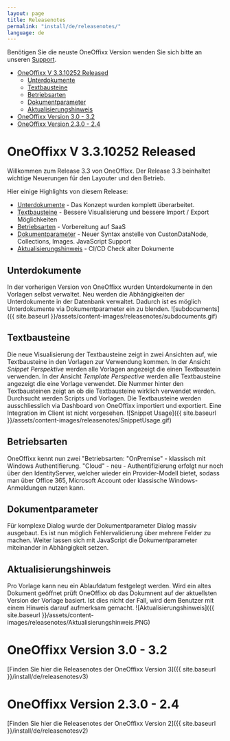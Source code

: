 ```yaml
---
layout: page
title: Releasenotes
permalink: "install/de/releasenotes/"
language: de
---
```


Benötigen Sie die neuste OneOffixx Version wenden Sie sich bitte an unseren [Support](http://oneoffixx.com/services/support/).

<!-- TOC -->

- [OneOffixx V 3.3.10252 <span class="label label-success">Released</span>](#oneoffixx-v-3310252-span-classlabel-label-successreleasedspan)
    - [Unterdokumente](#unterdokumente)
    - [Textbausteine](#textbausteine)
    - [Betriebsarten](#betriebsarten)
    - [Dokumentparameter](#dokumentparameter)
    - [Aktualisierungshinweis](#aktualisierungshinweis)
- [OneOffixx Version 3.0 - 3.2](#oneoffixx-version-30---32)
- [OneOffixx Version 2.3.0 - 2.4](#oneoffixx-version-230---24)

<!-- /TOC -->

# OneOffixx V 3.3.10252 <span class="label label-success">Released</span>

Willkommen zum Release 3.3 von OneOffixx. Der Release 3.3 beinhaltet wichtige Neuerungen für den Layouter und den Betrieb.

Hier einige Highlights von diesem Release:
* [Unterdokumente](#unterdokumente) - Das Konzept wurden komplett überarbeitet.
* [Textbausteine](#textbausteine) - Bessere Visualisierung und bessere Import / Export Möglichkeiten
* [Betriebsarten](#betriebsarten) - Vorbereitung auf SaaS 
* [Dokumentparameter](#dokumentparameter) - Neuer Syntax anstelle von CustonDataNode, Collections, Images. JavaScript Support
* [Aktualisierungshinweis](#Aktualisierungshinweis) - CI/CD Check alter Dokumente

## Unterdokumente
In der vorherigen Version von OneOffixx wurden Unterdokumente in den Vorlagen selbst verwaltet. Neu werden die Abhängigkeiten der Unterdokumente in der Datenbank verwaltet. Dadurch ist es möglich Unterdokumente via Dokumentparameter ein zu blenden.
![subdocuments]({{ site.baseurl }}/assets/content-images/releasenotes/subdocuments.gif)

## Textbausteine
Die neue Visualisierung der Textbausteine zeigt in zwei Ansichten auf, wie Textbausteine in den Vorlagen zur Verwendung kommen. In der Ansicht *Snippet Perspektive* werden alle Vorlagen angezeigt die einen Textbaustein verwenden. In der Ansicht *Template Perspective* werden alle Textbausteine angezeigt die eine Vorlage verwendet. Die Nummer hinter den Textbausteinen zeigt an ob die Textbausteine wirklich verwendet werden. Durchsucht werden Scripts und Vorlagen. Die Textbausteine werden ausschliesslich via Dashboard von OneOffixx importiert und exportiert. Eine Integration im Client ist nicht vorgesehen.
![Snippet Usage]({{ site.baseurl }}/assets/content-images/releasenotes/SnippetUsage.gif)

## Betriebsarten
OneOffixx kennt nun zwei "Betriebsarten: "OnPremise" - klassisch mit Windows Authentifierung. "Cloud" - neu - Authentifizierung erfolgt nur noch über den IdentityServer, welcher wieder ein Provider-Modell bietet, sodass man über Office 365, Microsoft Account oder klassische Windows-Anmeldungen nutzen kann.

## Dokumentparameter
Für komplexe Dialog wurde der Dokumentparameter Dialog massiv ausgebaut. Es ist nun möglich Fehlervalidierung über mehrere Felder zu machen. Weiter lassen sich mit JavaScript die Dokumentparameter miteinander in Abhängigkeit setzen.

## Aktualisierungshinweis
Pro Vorlage kann neu ein Ablaufdatum festgelegt werden. Wird ein altes Dokument geöffnet prüft OneOffixx ob das Dokumnent auf der aktuellsten Version der Vorlage basiert. Ist dies nicht der Fall, wird dem Benutzer mit einem Hinweis darauf aufmerksam gemacht.
![Aktualisierungshinweis]({{ site.baseurl }}/assets/content-images/releasenotes/Aktualisierungshinweis.PNG)

# OneOffixx Version 3.0 - 3.2
[Finden Sie hier die Releasenotes der OneOffixx Version 3]({{ site.baseurl }}/install/de/releasenotesv3)

# OneOffixx Version 2.3.0 - 2.4
[Finden Sie hier die Releasenotes der OneOffixx Version 2]({{ site.baseurl }}/install/de/releasenotesv2)
